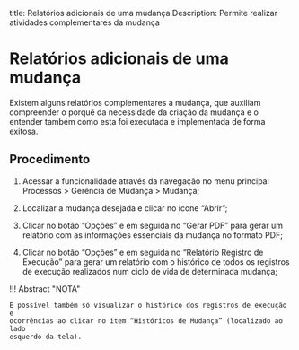title: Relatórios adicionais de uma mudança
Description: Permite realizar atividades complementares da mudança
# Relatórios adicionais de uma mudança

Existem alguns relatórios complementares a mudança, que auxiliam compreender o porquê da necessidade da criação da mudança e o entender também como esta foi executada e implementada de forma exitosa.

Procedimento
------------

1.  Acessar a funcionalidade através da navegação no menu principal Processos \>
    Gerência de Mudança \> Mudança;

2.  Localizar a mudança desejada e clicar no ícone “Abrir”;

3.  Clicar no botão “Opções” e em seguida no “Gerar PDF” para gerar um relatório
    com as informações essenciais da mudança no formato PDF;

4.  Clicar no botão “Opções” e em seguida no “Relatório Registro de Execução”
    para gerar um relatório com o histórico de todos os registros de execução
    realizados num ciclo de vida de determinada mudança;

!!! Abstract "NOTA"

    É possível também só visualizar o histórico dos registros de execução e
    ocorrências ao clicar no item “Históricos de Mudança” (localizado ao lado
    esquerdo da tela).

<!-- !!! tip "About"

    <b>Product/Version:</b> CITSmart | 9.00 &nbsp;&nbsp;
    <b>Updated:</b>02/01/2021 – Larissa Lourenço
